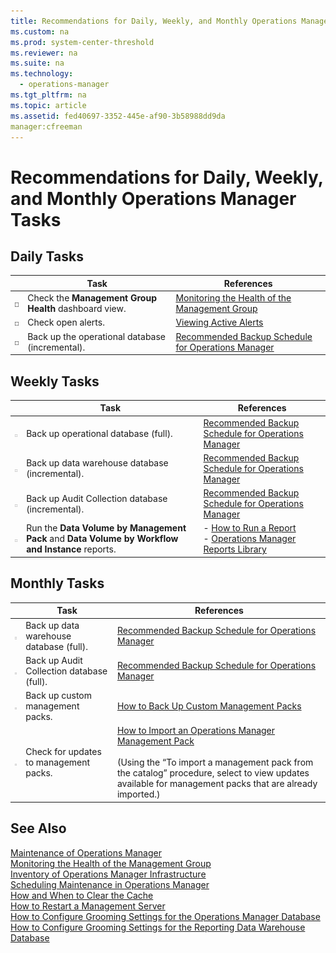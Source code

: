 ```yaml
---
title: Recommendations for Daily, Weekly, and Monthly Operations Manager Tasks
ms.custom: na
ms.prod: system-center-threshold
ms.reviewer: na
ms.suite: na
ms.technology: 
  - operations-manager
ms.tgt_pltfrm: na
ms.topic: article
ms.assetid: fed40697-3352-445e-af90-3b58988dd9da
manager:cfreeman
---
```

# Recommendations for Daily, Weekly, and Monthly Operations Manager Tasks
  
## Daily Tasks  
  
||Task|References|  
|-|--------|--------------|  
|![Checklist box](../../om/manage/media/ChecklistBox.gif "ChecklistBox")|Check the **Management Group Health** dashboard view.|[Monitoring the Health of the Management Group](../../om/manage/Monitoring-the-Health-of-the-Management-Group.md)|  
|![Checklist box](../../om/manage/media/ChecklistBox.gif "ChecklistBox")|Check open alerts.|[Viewing Active Alerts](../../om/manage/Viewing-Active-Alerts.md)|  
|![Checklist box](../../om/manage/media/ChecklistBox.gif "ChecklistBox")|Back up the operational database \(incremental\).|[Recommended Backup Schedule for Operations Manager](http://go.microsoft.com/fwlink/p/?LinkId=235884)|  
  
## Weekly Tasks  
  
||Task|References|  
|-|--------|--------------|  
|![Checklist box](../../om/manage/media/ChecklistBox.gif "ChecklistBox")|Back up operational database \(full\).|[Recommended Backup Schedule for Operations Manager](http://go.microsoft.com/fwlink/p/?LinkId=235884)|  
|![Checklist box](../../om/manage/media/ChecklistBox.gif "ChecklistBox")|Back up data warehouse database \(incremental\).|[Recommended Backup Schedule for Operations Manager](http://go.microsoft.com/fwlink/p/?LinkId=235884)|  
|![Checklist box](../../om/manage/media/ChecklistBox.gif "ChecklistBox")|Back up Audit Collection database \(incremental\).|[Recommended Backup Schedule for Operations Manager](http://go.microsoft.com/fwlink/p/?LinkId=235884)|  
|![Checklist box](../../om/manage/media/ChecklistBox.gif "ChecklistBox")|Run the **Data Volume by Management Pack** and **Data Volume by Workflow and Instance** reports.|-   [How to Run a Report](../../om/manage/How-to-Run-a-Report.md)<br />-   [Operations Manager Reports Library](../../om/manage/Operations-Manager-Reports-Library.md)|  
  
## Monthly Tasks  
  
||Task|References|  
|-|--------|--------------|  
|![Checklist box](../../om/manage/media/ChecklistBox.gif "ChecklistBox")|Back up data warehouse database \(full\).|[Recommended Backup Schedule for Operations Manager](http://go.microsoft.com/fwlink/p/?LinkId=235884)|  
|![Checklist box](../../om/manage/media/ChecklistBox.gif "ChecklistBox")|Back up Audit Collection database \(full\).|[Recommended Backup Schedule for Operations Manager](http://go.microsoft.com/fwlink/p/?LinkId=235884)|  
|![Checklist box](../../om/manage/media/ChecklistBox.gif "ChecklistBox")|Back up custom management packs.|[How to Back Up Custom Management Packs](http://go.microsoft.com/fwlink/p/?LinkId=235893)|  
|![Checklist box](../../om/manage/media/ChecklistBox.gif "ChecklistBox")|Check for updates to management packs.|[How to Import an Operations Manager Management Pack](../../om/manage/How-to-Import-an-Operations-Manager-Management-Pack.md)<br /><br />\(Using the “To import a management pack from the catalog” procedure, select to view updates available for management packs that are already imported.\)|  
  
## See Also  
[Maintenance of Operations Manager](../../om/manage/Maintenance-of-Operations-Manager.md)  
[Monitoring the Health of the Management Group](../../om/manage/Monitoring-the-Health-of-the-Management-Group.md)  
[Inventory of Operations Manager Infrastructure](../../om/manage/Inventory-of-Operations-Manager-Infrastructure.md)  
[Scheduling Maintenance in Operations Manager](../../om/manage/Scheduling-Maintenance-in-Operations-Manager.md)  
[How and When to Clear the Cache](../../om/manage/How-and-When-to-Clear-the-Cache.md)  
[How to Restart a Management Server](../../om/manage/How-to-Restart-a-Management-Server.md)  
[How to Configure Grooming Settings for the Operations Manager Database](../../om/manage/How-to-Configure-Grooming-Settings-for-the-Operations-Manager-Database.md)  
[How to Configure Grooming Settings for the Reporting Data Warehouse Database](../../om/manage/How-to-Configure-Grooming-Settings-for-the-Reporting-Data-Warehouse-Database.md)  
  
